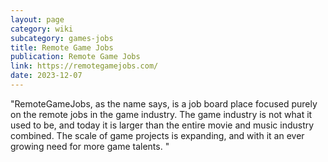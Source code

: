 ```yaml
---
layout: page
category: wiki
subcategory: games-jobs
title: Remote Game Jobs
publication: Remote Game Jobs
link: https://remotegamejobs.com/
date: 2023-12-07
---
```


"RemoteGameJobs, as the name says, is a job board place focused purely on the remote jobs in the game industry. The game industry is not what it used to be, and today it is larger than the entire movie and music industry combined. The scale of game projects is expanding, and with it an ever growing need for more game talents. "
